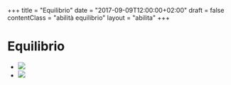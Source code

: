 +++
title = "Equilibrio"
date =  "2017-09-09T12:00:00+02:00"
draft = false
contentClass = "abilità equilibrio"
layout = "abilita"
+++

# Equilibrio

- ![ ](/images/abilita/equilibrio/01.jpg)
- ![ ](/images/abilita/equilibrio/02.jpg)
